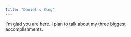 ```yaml
---
title: "Daniel's Blog"
---
```


I'm glad you are here. I plan to talk about my three biggest accomplishments. 
